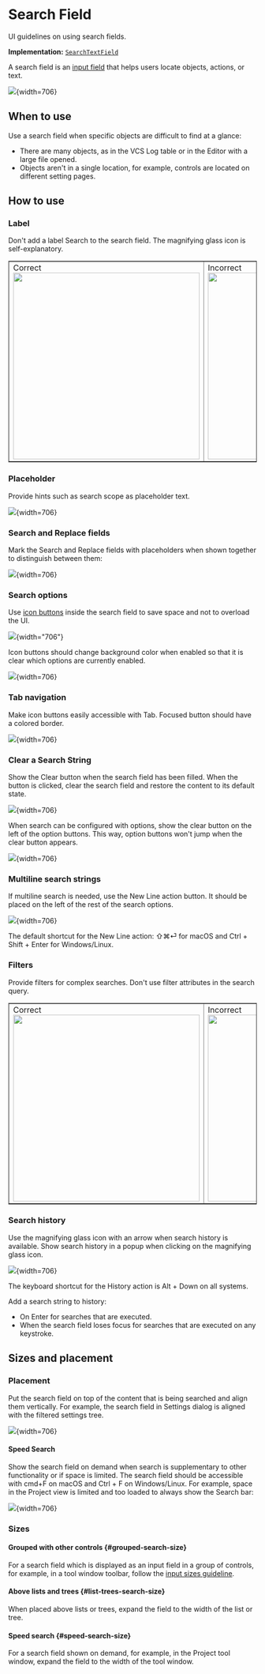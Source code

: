 <!-- Copyright 2000-2024 JetBrains s.r.o. and contributors. Use of this source code is governed by the Apache 2.0 license. -->

# Search Field

<link-summary>UI guidelines on using search fields.</link-summary>

<tldr>

**Implementation:** [`SearchTextField`](%gh-ic%/platform/platform-api/src/com/intellij/ui/SearchTextField.java)

</tldr>

A search field is an [input field](input_field.md) that helps users locate objects, actions, or text.

![](search_field.png){width=706}

[//]: # (TODO: See another article for [search results]&#40;search_results.md&#41;.)

## When to use

Use a search field when specific objects are difficult to find at a glance:

* There are many objects, as in the VCS Log table or in the Editor with a large file opened.
* Objects aren't in a single location, for example, controls are located on different setting pages.

## How to use

### Label

Don't add a label <control>Search</control> to the search field. The magnifying glass icon is self-explanatory.

<table style="none" border="false">
    <tr>
        <td><format style="bold" color="Green">Correct</format><img src="search_field_label_correct.png" width="378"/></td>
        <td><format style="bold" color="Red">Incorrect</format><img src="search_field_label_incorrect.png" width="378"/></td>
    </tr>
</table>

### Placeholder

Provide hints such as search scope as placeholder text.

![](search_field_hints.png){width=706}

### Search and Replace fields

Mark the Search and Replace fields with placeholders when shown together to distinguish between them:

![](search_field_search_replace.png){width=706}

### Search options

Use [icon buttons](icon_button.md) inside the search field to save space and not to overload the UI.

![](search_field_search_options.png){width="706"}

Icon buttons should change background color when enabled so that it is clear which options are currently enabled.

![](search_field_enabled_icons.png){width=706}

### Tab navigation

Make icon buttons easily accessible with <control>Tab</control>. Focused button should have a colored border.

![](search_field_tab_focus.png){width=706}

### Clear a Search String

Show the <control>Clear</control> button <icon src="../../../images/ui/search_field/search_field_close_icon.png" width="20"/> when the search field has been filled.
When the button is clicked, clear the search field and restore the content to its default state.

![](search_field_clear_search.png){width=706}

When search can be configured with options, show the clear button on the left of the option buttons.
This way, option buttons won't jump when the clear button appears.

![](search_field.png){width=706}

### Multiline search strings

If multiline search is needed, use the New Line <icon src="../../../images/ui/search_field/search_field_new_line_icon.png" width="16"/> action button. It should be placed on the left of the rest of the search options.

![](search_field_multiline.png){width=706}

The default shortcut for the New Line action: <shortcut>⇧⌘⏎</shortcut> for macOS and <shortcut>Ctrl + Shift + Enter</shortcut> for Windows/Linux.

### Filters

Provide filters for complex searches. Don't use filter attributes in the search query.

<table style="none" border="false">
    <tr>
        <td><format style="bold" color="Green">Correct</format><img src="search_field_attributes_correct.png" width="378"/></td>
        <td><format style="bold" color="Red">Incorrect</format><img src="search_field_attributes_incorrect.png" width="378"/></td>
    </tr>
</table>

### Search history

Use the magnifying glass icon with an arrow when search history is available. Show search history in a popup when clicking on the magnifying glass icon.

![](search_field_history.png){width=706}

The keyboard shortcut for the History action is <shortcut>Alt + Down</shortcut> on all systems.

Add a search string to history:

* On <shortcut>Enter</shortcut> for searches that are executed.
* When the search field loses focus for searches that are executed on any keystroke.

## Sizes and placement

### Placement

Put the search field on top of the content that is being searched and align them vertically.
For example, the search field in <control>Settings</control> dialog is aligned with the filtered settings tree.

![](search_field_placement.png){width=706}

<!-- #### Inline search

Fit the search field to a popup window or to a toolbar if it has top borders. This way the overall form looks less complex.

<table style="none" border="false">
    <tr>
        <td><format style="bold" color="Green">Correct</format><img src="search_field_placement_correct.png" width="378"/></td>
        <td><format style="bold" color="Red">Incorrect</format><img src="search_field_placement_incorrect.png" width="378"/></td>
    </tr>
</table> -->

#### Speed Search

Show the search field on demand when search is supplementary to other functionality or if space is limited. The search field should be accessible with <shortcut>cmd+F</shortcut> on macOS and <shortcut>Ctrl + F</shortcut> on Windows/Linux.
For example, space in the Project view is limited and too loaded to always show the Search bar:

![](search_field_project.png){width=706}

### Sizes

#### Grouped with other controls {#grouped-search-size}

For a search field which is displayed as an input field in a group of controls, for example, in a tool window toolbar, follow the [input sizes guideline](input_field.md#sizes-and-placement).

#### Above lists and trees {#list-trees-search-size}

When placed above lists or trees, expand the field to the width of the list or tree.

#### Speed search {#speed-search-size}

For a search field shown on demand, for example, in the <control>Project</control> tool window, expand the field to the width of the tool window.

<!-- #### In a toolbar {#toolbar-search-size}

* For a search field shown without a toolbar, for example, Search in trees, the search width could be adjusted on typing to accommodate input.
* For a search field that is not fitted to a toolbar, set the minimum width to 200 px. -->

